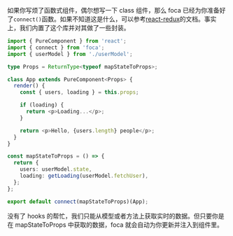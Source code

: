 如果你写烦了函数式组件，偶尔想写一下 class 组件，那么 foca 已经为你准备好了`connect()`函数。如果不知道这是什么，可以参考[react-redux](https://github.com/reduxjs/react-redux)的文档。事实上，我们内置了这个库并对其做了一些封装。

```typescript
import { PureComponent } from 'react';
import { connect } from 'foca';
import { userModel } from './userModel';

type Props = ReturnType<typeof mapStateToProps>;

class App extends PureComponent<Props> {
  render() {
    const { users, loading } = this.props;

    if (loading) {
      return <p>Loading...</p>;
    }

    return <p>Hello, {users.length} people</p>;
  }
}

const mapStateToProps = () => {
  return {
    users: userModel.state,
    loading: getLoading(userModel.fetchUser),
  };
};

export default connect(mapStateToProps)(App);
```

没有了 hooks 的帮忙，我们只能从模型或者方法上获取实时的数据。但只要你是在 mapStateToProps 中获取的数据，foca 就会自动为你更新并注入到组件里。
